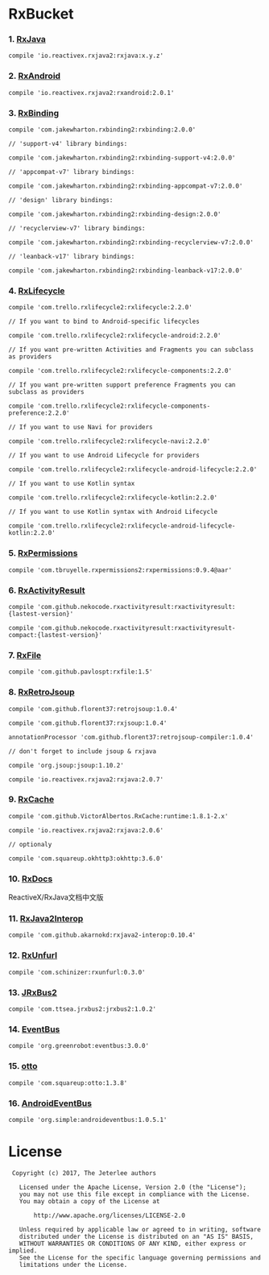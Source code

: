 # RxBucket

### 1. [**RxJava**](https://github.com/ReactiveX/RxJava)

`compile 'io.reactivex.rxjava2:rxjava:x.y.z'`

### 2. [**RxAndroid**](https://github.com/ReactiveX/RxAndroid) 

`compile 'io.reactivex.rxjava2:rxandroid:2.0.1'`

### 3. [**RxBinding**](https://github.com/JakeWharton/RxBinding)

```
compile 'com.jakewharton.rxbinding2:rxbinding:2.0.0'

// 'support-v4' library bindings:

compile 'com.jakewharton.rxbinding2:rxbinding-support-v4:2.0.0'

// 'appcompat-v7' library bindings:

compile 'com.jakewharton.rxbinding2:rxbinding-appcompat-v7:2.0.0'

// 'design' library bindings:

compile 'com.jakewharton.rxbinding2:rxbinding-design:2.0.0'

// 'recyclerview-v7' library bindings:

compile 'com.jakewharton.rxbinding2:rxbinding-recyclerview-v7:2.0.0'

// 'leanback-v17' library bindings:

compile 'com.jakewharton.rxbinding2:rxbinding-leanback-v17:2.0.0'
```

### 4. [**RxLifecycle**](https://github.com/trello/RxLifecycle)

```
compile 'com.trello.rxlifecycle2:rxlifecycle:2.2.0'

// If you want to bind to Android-specific lifecycles

compile 'com.trello.rxlifecycle2:rxlifecycle-android:2.2.0'

// If you want pre-written Activities and Fragments you can subclass as providers

compile 'com.trello.rxlifecycle2:rxlifecycle-components:2.2.0'

// If you want pre-written support preference Fragments you can subclass as providers

compile 'com.trello.rxlifecycle2:rxlifecycle-components-preference:2.2.0'

// If you want to use Navi for providers

compile 'com.trello.rxlifecycle2:rxlifecycle-navi:2.2.0'

// If you want to use Android Lifecycle for providers

compile 'com.trello.rxlifecycle2:rxlifecycle-android-lifecycle:2.2.0'

// If you want to use Kotlin syntax

compile 'com.trello.rxlifecycle2:rxlifecycle-kotlin:2.2.0'

// If you want to use Kotlin syntax with Android Lifecycle

compile 'com.trello.rxlifecycle2:rxlifecycle-android-lifecycle-kotlin:2.2.0'
```

### 5. [**RxPermissions**](https://github.com/tbruyelle/RxPermissions)

`compile 'com.tbruyelle.rxpermissions2:rxpermissions:0.9.4@aar'`

### 6. [**RxActivityResult**](https://github.com/nekocode/RxActivityResult)

```
compile 'com.github.nekocode.rxactivityresult:rxactivityresult:{lastest-version}'

compile 'com.github.nekocode.rxactivityresult:rxactivityresult-compact:{lastest-version}'
```

### 7. [**RxFile**](https://github.com/pavlospt/RxFile)

`compile 'com.github.pavlospt:rxfile:1.5'`

### 8. [**RxRetroJsoup**](https://github.com/florent37/RxRetroJsoup)

```
compile 'com.github.florent37:retrojsoup:1.0.4'

compile 'com.github.florent37:rxjsoup:1.0.4'

annotationProcessor 'com.github.florent37:retrojsoup-compiler:1.0.4'

// don't forget to include jsoup & rxjava

compile 'org.jsoup:jsoup:1.10.2'

compile 'io.reactivex.rxjava2:rxjava:2.0.7'
```

### 9. [**RxCache**](https://github.com/VictorAlbertos/RxCache)

```
compile 'com.github.VictorAlbertos.RxCache:runtime:1.8.1-2.x'

compile 'io.reactivex.rxjava2:rxjava:2.0.6'

// optionaly

compile 'com.squareup.okhttp3:okhttp:3.6.0'
```

### 10. [**RxDocs**](https://github.com/mcxiaoke/RxDocs)

ReactiveX/RxJava文档中文版

### 11. [**RxJava2Interop**](https://github.com/akarnokd/RxJava2Interop)

`compile 'com.github.akarnokd:rxjava2-interop:0.10.4'`

### 12. [**RxUnfurl**](https://github.com/Schinizer/RxUnfurl)

`compile 'com.schinizer:rxunfurl:0.3.0'`

### 13. [**JRxBus2**](https://github.com/Jasonzhou613/JRxBus2)

`compile 'com.ttsea.jrxbus2:jrxbus2:1.0.2'`

### 14. [**EventBus**](https://github.com/greenrobot/EventBus)

`compile 'org.greenrobot:eventbus:3.0.0'`

### 15. [**otto**](https://github.com/square/otto)

`compile 'com.squareup:otto:1.3.8'`

### 16. [**AndroidEventBus**](https://github.com/hehonghui/AndroidEventBus)

`compile 'org.simple:androideventbus:1.0.5.1'`

# License

```
 Copyright (c) 2017, The Jeterlee authors 

   Licensed under the Apache License, Version 2.0 (the "License");
   you may not use this file except in compliance with the License.
   You may obtain a copy of the License at

       http://www.apache.org/licenses/LICENSE-2.0

   Unless required by applicable law or agreed to in writing, software
   distributed under the License is distributed on an "AS IS" BASIS,
   WITHOUT WARRANTIES OR CONDITIONS OF ANY KIND, either express or implied.
   See the License for the specific language governing permissions and
   limitations under the License.
```
